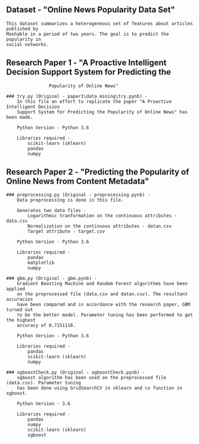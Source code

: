 ## Dataset - "Online News Popularity Data Set"
	This dataset summarizes a heterogeneous set of features about articles published by 
	Mashable in a period of two years. The goal is to predict the popularity in 
	social networks.

## Research Paper 1 - "A Proactive Intelligent Decision Support System for Predicting the 
					Popularity of Online News"

	### try.py (Original - paper1\data mining\try.pynb) - 
		In this file an effort to replicate the paper "A Proactive Intelligent Decision 
		Support System for Predicting the Popularity of Online News" has been made.

		Python Version - Python 3.6

		Libraries required - 
			scikit-learn (sklearn) 
			pandas
			numpy

## Research Paper 2 - "Predicting the Popularity of Online News from Content Metadata"

	### preprocessing.py (Original - preprocessing.pynb) - 
		Data preprocessing is done in this file.
		
		Generates two data files - 
			Logarithmic tranformation on the continuous attributes - data.csv 
			Normalization on the continuous attributes - datan.csv
			Target attribute - target.csv
		
		Python Version - Python 3.6
		
		Libraries required -
			pandas
			matplotlib
			numpy

	### gbm.py (Original - gbm.pynb) -
		Gradient Boosting Machine and Random Forest algorithms have been applied 
		on the preprocessed file (data.csv and datan.csv). The resultant accuracies 
		have been compared and in accordance with the research paper, GBM turned out
		to be the better model. Parameter tuning has been performed to get the highest 
		accuracy of 0.7151118.

		Python Version - Python 3.6

		Libraries required -
			pandas
			scikit-learn (sklearn)
			numpy

	### xgboostCheck.py (Original - xgboostCheck.pynb) -
		xgboost algorithm has been used on the preprocessed file (data.csv). Parameter tuning 
		has been done using GridSearchCV in sklearn and cv function in xgboost.

		Python Version - 3.6

		Libraries required -
			pandas
			numpy
			scikit-learn (sklearn)
			xgboost








